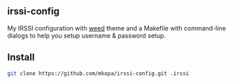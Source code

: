 ## irssi-config

My IRSSI configuration with [weed](https://github.com/ronilaukkarinen/weed) theme and a Makefile with command-line dialogs to help you setup username & password setup.

## Install

```bash
git clone https://github.com/mkopa/irssi-config.git .irssi
```
